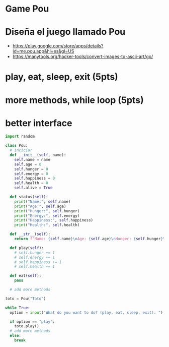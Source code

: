 # Game Pou

# Diseña el juego llamado Pou

- https://play.google.com/store/apps/details?id=me.pou.app&hl=es&gl=US
- https://manytools.org/hacker-tools/convert-images-to-ascii-art/go/


# play, eat, sleep, exit (5pts)
# more methods, while loop (5pts)
# better interface

```python
import random

class Pou:
  # inciciar
  def __init__(self, name):
    self.name = name
    self.age = 0
    self.hunger = 0
    self.energy = 0
    self.happiness = 0
    self.health = 0
    self.alive = True

  def status(self):
    print("Name:", self.name)
    print("Age:", self.age)
    print("Hunger:", self.hunger)
    print("Energy:", self.energy)
    print("Happiness:", self.happiness)
    print("Health:", self.health)

  def __str__(self):
    return f"Name: {self.name}\nAge: {self.age}\nHunger: {self.hunger}\nEnergy: {self.energy}\nHappiness: {self.happiness}\nHealth: {self.health}"

  def play(self):
    # self.hunger += 1
    # self.energy += 1
    # self.happiness += 1
    # self.health += 1

  def eat(self):
    pass

  # add more methods

toto = Pou("Toto")

while True:
  option = input("What do you want to do? (play, eat, sleep, exit): ")

  if option == "play":
    toto.play()
  # add more methods
  else:
    break

```

